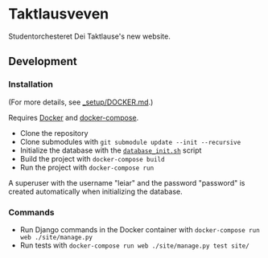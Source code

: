 # Taktlausveven

Studentorchesteret Dei Taktlause's new website.

## Development

### Installation

(For more details, see [\_setup/DOCKER.md](./_setup/DOCKER.md).)

Requires [Docker](https://docs.docker.com/get-docker/) and [docker-compose](https://docs.docker.com/compose/install/).

- Clone the repository
- Clone submodules with `git submodule update --init --recursive`
- Initialize the database with the [`database_init.sh`](./_setup/database_init.sh) script
- Build the project with `docker-compose build`
- Run the project with `docker-compose run`

A superuser with the username "leiar" and the password "password" is created automatically when initializing the database.

### Commands

- Run Django commands in the Docker container with `docker-compose run web ./site/manage.py`
- Run tests with `docker-compose run web ./site/manage.py test site/`
